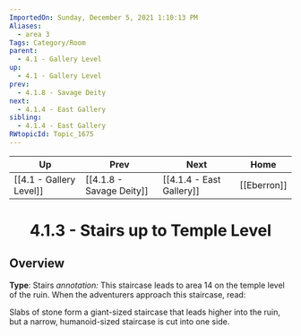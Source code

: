 ```yaml
---
ImportedOn: Sunday, December 5, 2021 1:10:13 PM
Aliases:
  - area 3
Tags: Category/Room
parent:
  - 4.1 - Gallery Level
up:
  - 4.1 - Gallery Level
prev:
  - 4.1.8 - Savage Deity
next:
  - 4.1.4 - East Gallery
sibling:
  - 4.1.4 - East Gallery
RWtopicId: Topic_1675
---
```


| Up | Prev | Next | Home |
|----|------|------|------|
| [[4.1 - Gallery Level]] | [[4.1.8 - Savage Deity]] | [[4.1.4 - East Gallery]] | [[Eberron]] |

# <center>4.1.3 - Stairs up to Temple Level</center>

## Overview

**Type**: Stairs
*annotation:* This staircase leads to area 14 on the temple level of the ruin. When the adventurers approach this staircase, read:

Slabs of stone form a giant-sized staircase that leads higher into the ruin, but a narrow, humanoid-sized staircase is cut into one side.
